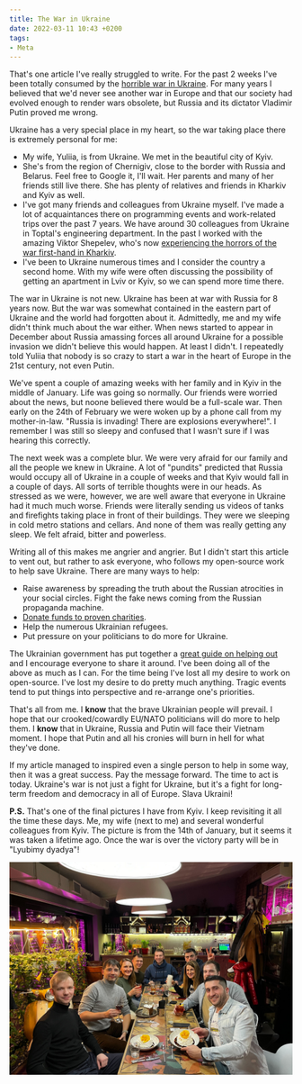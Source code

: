 ```yaml
---
title: The War in Ukraine
date: 2022-03-11 10:43 +0200
tags:
- Meta
---
```


That's one article I've really struggled to write. For the past 2 weeks I've been totally
consumed by the [horrible war in Ukraine](https://war.ukraine.ua). For many years I believed
that we'd never see another war in Europe and that our society had evolved enough to render
wars obsolete, but Russia and its dictator Vladimir Putin proved me wrong.

Ukraine has a very special place in my heart, so the war taking place there is extremely personal for me:

- My wife, Yuliia, is from Ukraine. We met in the beautiful city of Kyiv.
- She's from the region of Chernigiv, close to the border with Russia and Belarus. Feel free to Google it, I'll wait. Her parents and many of her friends still live there. She has plenty of relatives and friends in Kharkiv and Kyiv as well.
- I've got many friends and colleagues from Ukraine myself. I've made a lot of acquaintances there on programming events and work-related trips over the past 7 years. We have around 30 colleagues from Ukraine in Toptal's engineering department. In the past I worked with the amazing Viktor Shepelev, who's now [experiencing the horrors of the war first-hand in Kharkiv](https://zverok.space/blog/2022-03-03-WAR.html).
- I've been to Ukraine numerous times and I consider the country a second home. With my wife were often discussing the possibility of getting an apartment in Lviv or Kyiv, so we can spend more time there.

The war in Ukraine is not new. Ukraine has been at war with Russia for 8 years now. But the war was somewhat contained in the eastern part of Ukraine and the world had forgotten about it. Admittedly, me and my wife didn't think much about the war either. When news started to appear in December about Russia amassing forces all around Ukraine for a possible invasion we didn't believe this would happen. At least I didn't. I repeatedly told Yuliia that nobody is so crazy to start a war in the heart of Europe in the 21st century, not even Putin.

We've spent a couple of amazing weeks with her family and in Kyiv in the middle of January. Life was going so normally. Our friends were worried about the news, but noone believed there would be a full-scale war. Then early on the 24th of February we were woken up by a phone call from my mother-in-law. "Russia is invading! There are explosions everywhere!". I remember I was still so sleepy and confused that I wasn't sure if I was hearing this correctly.

The next week was a complete blur. We were very afraid for our family and all the people we knew in Ukraine. A lot of "pundits" predicted that Russia would occupy all of Ukraine in a couple of weeks and that Kyiv would fall in a couple of days. All sorts of terrible thoughts were in our heads. As stressed as we were, however, we are well aware that everyone in Ukraine had it much much worse. Friends were literally sending us videos of tanks and firefights taking place in front of their buildings. They were we sleeping in cold metro stations and cellars. And none of them was really getting any sleep. We felt afraid, bitter and powerless.

Writing all of this makes me angrier and angrier. But I didn't start this article to vent out, but rather to ask everyone, who follows my open-source work to help save Ukraine. There are many ways to help:

- Raise awareness by spreading the truth about the Russian atrocities in your social circles. Fight the fake news coming from the Russian propaganda machine.
- [Donate funds to proven charities](https://war.ukraine.ua/donate/).
- Help the numerous Ukrainian refugees.
- Put pressure on your politicians to do more for Ukraine.

The Ukrainian government has put together a [great guide on helping
out](https://war.ukraine.ua/support-ukraine/) and I encourage everyone to share
it around.  I've been doing all of the above as much as I can. For the time
being I've lost all my desire to work on open-source. I've lost my desire to do
pretty much anything. Tragic events tend to put things into perspective and
re-arrange one's priorities.

That's all from me. I **know** that the brave Ukrainian people will prevail. I hope that our crooked/cowardly EU/NATO politicians will do more to help them.
I **know** that in Ukraine, Russia and Putin will face their Vietnam moment.
I hope that Putin and all his cronies will burn in hell for what they've done.

If my article managed to inspired even a single person to help in some way, then it was a great success. Pay the message forward. The time to act is today. Ukraine's war is not just a
fight for Ukraine, but it's a fight for long-term freedom and democracy in all of Europe. Slava Ukraini!

**P.S.** That's one of the final pictures I have from Kyiv. I keep revisiting it all the time these days. Me, my wife (next to me) and several wonderful colleagues from Kyiv. The picture is from the 14th of January, but it seems it was taken a lifetime ago. Once the war is over the victory party will be in "Lyubimy dyadya"!

![emacs_with_pgtk.png](/assets/images/team_dinner_kyiv.jpg)
